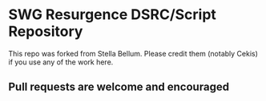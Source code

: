 # SWG Resurgence DSRC/Script Repository

This repo was forked from Stella Bellum. Please credit them (notably Cekis) if you use any of the work here.

## Pull requests are welcome and encouraged
 
 
